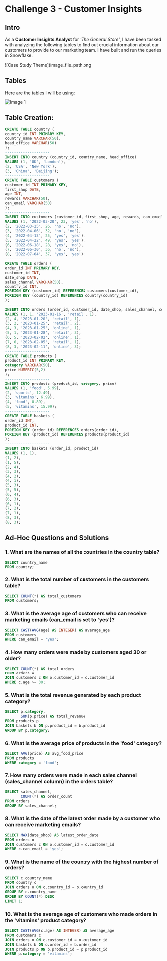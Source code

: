 
# Challenge 3 - Customer Insights

## Intro
As a **Customer Insights Analyst** for *'The General Store'*, I have been tasked with analyzing the following tables to find out crucial information about our customers to provide to our marketing team.
I have built and run the queries in Snowflake.

![Case Study Theme](image_file_path.png
<!-- Insert an image that accurately captures this case study theme -->

## Tables
Here are the tables I will be using:

![Image 1](https://steeldata.org.uk/sql3tables1.png)

## Table Creation:
```sql
CREATE TABLE country (
country_id INT PRIMARY KEY,
country_name VARCHAR(50),
head_office VARCHAR(50)
);
--------------------
INSERT INTO country (country_id, country_name, head_office)
VALUES (1, 'UK', 'London'),
(2, 'USA', 'New York'),
(3, 'China', 'Beijing');
--------------------
CREATE TABLE customers (
customer_id INT PRIMARY KEY,
first_shop DATE,
age INT,
rewards VARCHAR(50),
can_email VARCHAR(50)
);
--------------------
INSERT INTO customers (customer_id, first_shop, age, rewards, can_email)
VALUES (1, '2022-03-20', 23, 'yes', 'no'),
(2, '2022-03-25', 26, 'no', 'no'),
(3, '2022-04-06', 32, 'no', 'no'),
(4, '2022-04-13', 25, 'yes', 'yes'),
(5, '2022-04-22', 49, 'yes', 'yes'),
(6, '2022-06-18', 28, 'yes', 'no'),
(7, '2022-06-30', 36, 'no', 'no'),
(8, '2022-07-04', 37, 'yes', 'yes');
--------------------
CREATE TABLE orders (
order_id INT PRIMARY KEY,
customer_id INT,
date_shop DATE,
sales_channel VARCHAR(50),
country_id INT,
FOREIGN KEY (customer_id) REFERENCES customers(customer_id),
FOREIGN KEY (country_id) REFERENCES country(country_id)
);
--------------------
INSERT INTO orders (order_id, customer_id, date_shop, sales_channel, country_id)
VALUES (1, 1, '2023-01-16', 'retail', 1),
(2, 4, '2023-01-20', 'retail', 1),
(3, 2, '2023-01-25', 'retail', 2),
(4, 3, '2023-01-25', 'online', 1),
(5, 1, '2023-01-28', 'retail', 3),
(6, 5, '2023-02-02', 'online', 1),
(7, 6, '2023-02-05', 'retail', 1),
(8, 3, '2023-02-11', 'online', 3);
--------------------
CREATE TABLE products (
product_id INT PRIMARY KEY,
category VARCHAR(50),
price NUMERIC(5,2)
);
--------------------
INSERT INTO products (product_id, category, price)
VALUES (1, 'food', 5.99),
(2, 'sports', 12.49),
(3, 'vitamins', 6.99),
(4, 'food', 0.89),
(5, 'vitamins', 15.99);
--------------------
CREATE TABLE baskets (
order_id INT,
product_id INT,
FOREIGN KEY (order_id) REFERENCES orders(order_id),
FOREIGN KEY (product_id) REFERENCES products(product_id)
);
--------------------
INSERT INTO baskets (order_id, product_id)
VALUES (1, 1),
(1, 2),
(1, 5),
(2, 4),
(3, 3),
(4, 2),
(4, 1),
(5, 3),
(5, 5),
(6, 4),
(6, 3),
(6, 1),
(7, 2),
(7, 1),
(8, 3),
(8, 3);

```
## Ad-Hoc Questions and Solutions

### 1. What are the names of all the countries in the country table?

```sql
SELECT country_name 
FROM country;

```
### 2. What is the total number of customers in the customers table?
```sql
SELECT COUNT(*) AS total_customers
FROM customers;
```
### 3. What is the average age of customers who can receive marketing emails (can_email is set to 'yes')?
```sql
SELECT CAST(AVG(age) AS INTEGER) AS average_age
FROM customers
WHERE can_email = 'yes';
```
### 4. How many orders were made by customers aged 30 or older?
```sql
SELECT COUNT(*) AS total_orders
FROM orders o
JOIN customers c ON o.customer_id = c.customer_id
WHERE c.age >= 30;
```
### 5. What is the total revenue generated by each product category?
```sql
SELECT p.category,
       SUM(p.price) AS total_revenue
FROM products p
JOIN baskets b ON p.product_id = b.product_id
GROUP BY p.category;
```
### 6. What is the average price of products in the 'food' category?
```sql
SELECT AVG(price) AS avg_food_price
FROM products 
WHERE category = 'food';
```
### 7. How many orders were made in each sales channel (sales_channel column) in the orders table?
```sql
SELECT sales_channel,
       COUNT(*) AS order_count
FROM orders
GROUP BY sales_channel;
```
### 8. What is the date of the latest order made by a customer who can receive marketing emails?
```sql
SELECT MAX(date_shop) AS latest_order_date
FROM orders o
JOIN customers c ON o.customer_id = c.customer_id
WHERE c.can_email = 'yes';
```
### 9. What is the name of the country with the highest number of orders?
```sql
SELECT c.country_name
FROM country c
JOIN orders o ON c.country_id = o.country_id
GROUP BY c.country_name
ORDER BY COUNT(*) DESC
LIMIT 1;
```
### 10. What is the average age of customers who made orders in the 'vitamins' product category?
```sql
SELECT CAST(AVG(c.age) AS INTEGER) AS average_age
FROM customers c
JOIN orders o ON c.customer_id = o.customer_id
JOIN baskets b ON o.order_id = b.order_id
JOIN products p ON b.product_id = p.product_id
WHERE p.category = 'vitamins';
```
